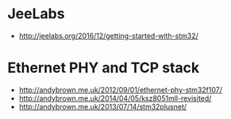 # JeeLabs

- http://jeelabs.org/2016/12/getting-started-with-stm32/

# Ethernet PHY and TCP stack

- http://andybrown.me.uk/2012/09/01/ethernet-phy-stm32f107/
- http://andybrown.me.uk/2014/04/05/ksz8051mll-revisited/
- http://andybrown.me.uk/2013/07/14/stm32plusnet/
